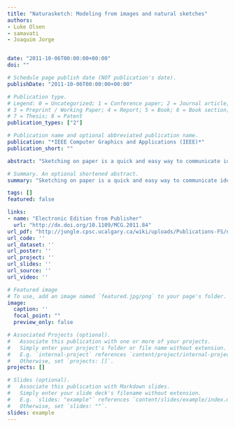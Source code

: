 ```yaml
---
title: "Naturasketch: Modeling from images and natural sketches"
authors:
- Luke Olsen
- samavati
- Joaquim Jorge


date: "2011-10-06T00:00:00+00:00"
doi: ""

# Schedule page publish date (NOT publication's date).
publishDate: "2011-10-06T00:00:00+00:00"

# Publication type.
# Legend: 0 = Uncategorized; 1 = Conference paper; 2 = Journal article;
# 3 = Preprint / Working Paper; 4 = Report; 5 = Book; 6 = Book section;
# 7 = Thesis; 8 = Patent
publication_types: ["2"]

# Publication name and optional abbreviated publication name.
publication: "*IEEE Computer Graphics and Applications (IEEE)*"
publication_short: ""

abstract: "Sketching on paper is a quick and easy way to communicate ideas. However, many sketch-based systems require people to draw in contrived ways instead of sketching freely as they would on paper. NaturaSketch affords a more natural interface through multiple strokes that overlap, cross, and connect. It also features a meshing algorithm to support multiple strokes of different classifications, which lets users design complex 3D shapes from sketches drawn over existing images. To provide a familiar workflow for object design, a set of sketch annotations can also specify modeling and editing operations. NaturaSketch empowers designers to produce a variety of models quickly and easily."

# Summary. An optional shortened abstract.
summary: "Sketching on paper is a quick and easy way to communicate ideas. However, many sketch-based systems require people to draw in contrived ways instead of sketching freely as they would on paper. NaturaSketch affords a more natural interface through multiple strokes that overlap, cross, and connect. It also features a meshing algorithm to support multiple strokes of different classifications, which lets users design complex 3D shapes from sketches drawn over existing images. To provide a familiar w..."

tags: []
featured: false

links:
- name: "Electronic Edition from Publisher"
  url: "http://dx.doi.org/10.1109/MCG.2011.84"
url_pdf: "http://jungle.cpsc.ucalgary.ca/wiki/uploads/Publications-FS/naturasketch-cga2011-olsen.pdf"
url_code: ''
url_dataset: ''
url_poster: ''
url_project: ''
url_slides: ''
url_source: ''
url_video: ''

# Featured image
# To use, add an image named `featured.jpg/png` to your page's folder. 
image:
  caption: ''
  focal_point: ""
  preview_only: false

# Associated Projects (optional).
#   Associate this publication with one or more of your projects.
#   Simply enter your project's folder or file name without extension.
#   E.g. `internal-project` references `content/project/internal-project/index.md`.
#   Otherwise, set `projects: []`.
projects: []

# Slides (optional).
#   Associate this publication with Markdown slides.
#   Simply enter your slide deck's filename without extension.
#   E.g. `slides: "example"` references `content/slides/example/index.md`.
#   Otherwise, set `slides: ""`.
slides: example
---
```

